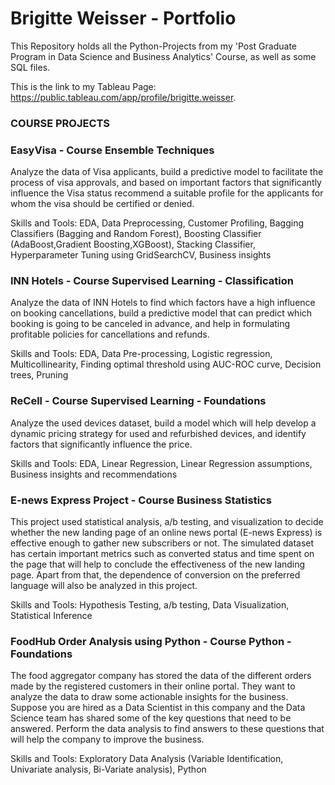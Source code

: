 # Brigitte Weisser - Portfolio

This Repository holds all the Python-Projects from my 'Post Graduate Program in Data Science and Business Analytics' Course, as well as some SQL files.

This is the link to my Tableau Page: https://public.tableau.com/app/profile/brigitte.weisser.



### COURSE PROJECTS

### EasyVisa - Course Ensemble Techniques
Analyze the data of Visa applicants, build a predictive model to facilitate the process of visa approvals, and based on important factors that significantly influence the Visa status recommend a suitable profile for the applicants for whom the visa should be certified or denied.

Skills and Tools: EDA, Data Preprocessing, Customer Profiling, Bagging Classifiers (Bagging and Random Forest), Boosting Classifier (AdaBoost,Gradient Boosting,XGBoost), Stacking Classifier, Hyperparameter Tuning using GridSearchCV, Business insights

### INN Hotels - Course Supervised Learning - Classification
Analyze the data of INN Hotels to find which factors have a high influence on booking cancellations, build a predictive model that can predict which booking is going to be canceled in advance, and help in formulating profitable policies for cancellations and refunds.

Skills and Tools: EDA, Data Pre-processing, Logistic regression, Multicollinearity, Finding optimal threshold using AUC-ROC curve, Decision trees, Pruning

### ReCell - Course Supervised Learning - Foundations
Analyze the used devices dataset, build a model which will help develop a dynamic pricing strategy for used and refurbished devices, and identify factors that significantly influence the price.

Skills and Tools: EDA, Linear Regression, Linear Regression assumptions, Business insights and recommendations

### E-news Express Project - Course Business Statistics
This project used statistical analysis, a/b testing, and visualization to decide whether the new landing page of an online news portal (E-news Express) is effective enough to gather new subscribers or not. The simulated dataset has certain important metrics such as converted status and time spent on the page that will help to conclude the effectiveness of the new landing page. Apart from that, the dependence of conversion on the preferred language will also be analyzed in this project.

Skills and Tools: Hypothesis Testing, a/b testing, Data Visualization, Statistical Inference

### FoodHub Order Analysis using Python - Course Python - Foundations
The food aggregator company has stored the data of the different orders made by the registered customers in their online portal. They want to analyze the data to draw some actionable insights for the business. Suppose you are hired as a Data Scientist in this company and the Data Science team has shared some of the key questions that need to be answered. Perform the data analysis to find answers to these questions that will help the company to improve the business.

Skills and Tools: Exploratory Data Analysis (Variable Identification, Univariate analysis, Bi-Variate analysis), Python

